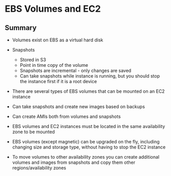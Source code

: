 # EBS Volumes and EC2

## Summary

* Volumes exist on EBS as a virtual hard disk

* Snapshots
  * Stored in S3
  * Point in time copy of the volume
  * Snapshots are incremental - only changes are saved
  * Can take snapshots while instance is running, but you should stop the instance first if it is a root device

* There are several types of EBS volumes that can be mounted on an EC2 instance

* Can take snapshots and create new images based on backups

* Can create AMIs both from volumes and snapshots

* EBS volumes and EC2 instances must be located in the same availability zone to be mounted

* EBS volumes (except magnetic) can be upgraded on the fly, including changing size and storage type, without having to stop the EC2 instance

* To move volumes to other availability zones you can create additional volumes and images from snapshots and copy them other regions/availability zones

